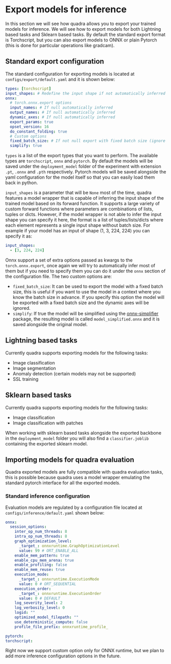 # Export models for inference

In this section we will see how quadra allows you to export your trained models for inference. We will see how to export models for both Lightning based tasks and Sklearn based tasks.
By default the standard export format is Torchscript, but you can also export models to ONNX or plain Pytorch (this is done for particular operations like gradcam).

## Standard export configuration

The standard configuration for exporting models is located at `configs/export/default.yaml` and it is shown below:

```yaml
types: [torchscript]
input_shapes: # Redefine the input shape if not automatically inferred
onnx:
  # torch.onnx.export options
  input_names: # If null automatically inferred
  output_names: # If null automatically inferred
  dynamic_axes: # If null automatically inferred
  export_params: true
  opset_version: 16
  do_constant_folding: true
  # Custom options
  fixed_batch_size: # If not null export with fixed batch size (ignore dynamic axes)
  simplify: true
```

`types` is a list of the export types that you want to perform. The available types are `torchscript`, `onnx` and `pytorch`. By default the models will be saved under the `deployment_model` folder of the experiment with extension `.pt`, `.onnx` and `.pth` respectively. Pytorch models will be saved alongside the yaml configuration for the model itself so that you can easily load them back in python.

`input_shapes` is a parameter that will be `None` most of the time, quadra features a model wrapper that is capable of inferring the input shape of the trained model based on its forward function. It supports a large variety of custom forward functions where parameters are combinations of lists, tuples or dicts. However, if the model wrapper is not able to infer the input shape you can specify it here, the format is a list of tuples/lists/dicts where each element represents a single input shape without batch size. For example if your model has an input of shape (1, 3, 224, 224) you can specify it as:

```yaml
input_shapes:
  - [3, 224, 224]
```

Onnx support a set of extra options passed as kwargs to the `torch.onnx.export`, once again we will try to automatically infer most of them but if you need to specify them you can do it under the `onnx` section of the configuration file. The two custom options are:

- `fixed_batch_size`: It can be used to export the model with a fixed batch size, this is useful if you want to use the model in a context where you know the batch size in advance. If you specify this option the model will be exported with a fixed batch size and the dynamic axes will be ignored.
- `simplify`: If true the model will be simplified using the [onnx-simplifier](https://github.com/daquexian/onnx-simplifier) package, the resulting model is called `model_simplified.onnx` and it is saved alongside the original model.

## Lightning based tasks

Currently quadra supports exporting models for the following tasks:

- Image classification
- Image segmentation
- Anomaly detection (certain models may not be supported)
- SSL training

## Sklearn based tasks

Currently quadra supports exporting models for the following tasks:

- Image classification
- Image classification with patches

When working with sklearn based tasks alongside the exported backbone in the `deployment_model` folder you will also find a `classifier.joblib` containing the exported sklearn model.

## Importing models for quadra evaluation

Quadra exported models are fully compatible with quadra evaluation tasks, this is possible because quadra uses a model wrapper emulating the standard pytorch interface for all the exported models. 

### Standard inference configuration

Evaluation models are regulated by a configuration file located at `configs/inference/default.yaml` shown below:

```yaml
onnx:
  session_options:
    inter_op_num_threads: 8
    intra_op_num_threads: 8
    graph_optimization_level:
      _target_: onnxruntime.GraphOptimizationLevel
      value: 99 # ORT_ENABLE_ALL
    enable_mem_pattern: true
    enable_cpu_mem_arena: true
    enable_profiling: false
    enable_mem_reuse: true
    execution_mode:
      _target_: onnxruntime.ExecutionMode
      value: 0 # ORT_SEQUENTIAL
    execution_order:
      _target_: onnxruntime.ExecutionOrder
      value: 0 # DEFAULT
    log_severity_level: 2
    log_verbosity_level: 0
    logid: ""
    optimized_model_filepath: ""
    use_deterministic_compute: false
    profile_file_prefix: onnxruntime_profile_

pytorch:
torchscript:
```

Right now we support custom option only for ONNX runtime, but we plan to add more inference configuration options in the future.